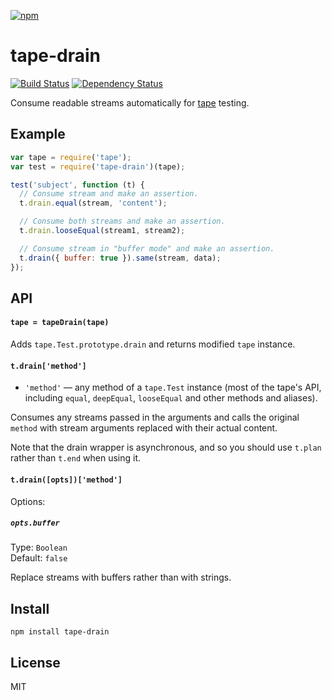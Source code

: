 [![npm](https://nodei.co/npm/tape-drain.png)](https://npmjs.com/package/tape-drain)

# tape-drain

[![Build Status][travis-badge]][travis] [![Dependency Status][david-badge]][david]

Consume readable streams automatically for [tape] testing.

[tape]: https://github.com/substack/tape

[travis]: https://travis-ci.org/eush77/tape-drain
[travis-badge]: https://travis-ci.org/eush77/tape-drain.svg
[david]: https://david-dm.org/eush77/tape-drain
[david-badge]: https://david-dm.org/eush77/tape-drain.png

## Example

```js
var tape = require('tape');
var test = require('tape-drain')(tape);

test('subject', function (t) {
  // Consume stream and make an assertion.
  t.drain.equal(stream, 'content');

  // Consume both streams and make an assertion.
  t.drain.looseEqual(stream1, stream2);

  // Consume stream in "buffer mode" and make an assertion.
  t.drain({ buffer: true }).same(stream, data);
});
```

## API

#### `tape = tapeDrain(tape)`

Adds `tape.Test.prototype.drain` and returns modified `tape` instance.

#### `t.drain['method']`

- `'method'` — any method of a `tape.Test` instance (most of the tape's API, including `equal`, `deepEqual`, `looseEqual` and other methods and aliases).

Consumes any streams passed in the arguments and calls the original `method` with stream arguments replaced with their actual content.

Note that the drain wrapper is asynchronous, and so you should use `t.plan` rather than `t.end` when using it.

#### `t.drain([opts])['method']`

Options:

##### `opts.buffer`

Type: `Boolean`<br>
Default: `false`

Replace streams with buffers rather than with strings.

## Install

```
npm install tape-drain
```

## License

MIT
